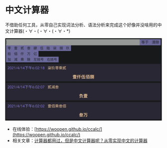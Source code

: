 # 中文计算器

不借助任何工具，从零自己实现词法分析、语法分析来完成这个好像并没啥用的中文计算器(・∀・(・∀・(・∀・*)

[![ccalc](./preview.png)](https://woopen.github.io/ccalc/)

- 在线体验：[https://woopen.github.io/ccalc/](https://woopen.github.io/ccalc/)
- 相关文章：[计算器都用过，但是中文计算器呢？从零实现中文的计算器](https://juejin.cn/post/6965675801798770724/)

